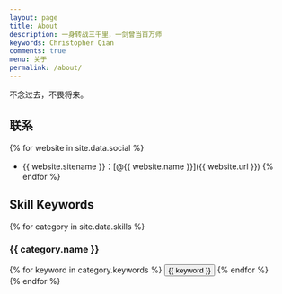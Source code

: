 ```yaml
---
layout: page
title: About
description: 一身转战三千里，一剑曾当百万师
keywords: Christopher Qian
comments: true
menu: 关于
permalink: /about/
---
```


不念过去，不畏将来。

## 联系

{% for website in site.data.social %}
* {{ website.sitename }}：[@{{ website.name }}]({{ website.url }})
{% endfor %}

## Skill Keywords

{% for category in site.data.skills %}
### {{ category.name }}
<div class="btn-inline">
{% for keyword in category.keywords %}
<button class="btn btn-outline" type="button">{{ keyword }}</button>
{% endfor %}
</div>
{% endfor %}

